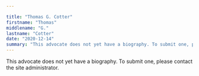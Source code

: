 ```yaml
---

title: "Thomas G. Cotter"
firstname: "Thomas"
middlename: "G."
lastname: "Cotter"
date: "2020-12-14"
summary: "This advocate does not yet have a biography. To submit one, please contact the site administrator."
---
```

This advocate does not yet have a biography. To submit one, please contact the site administrator.

